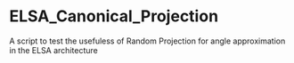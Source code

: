 # ELSA_Canonical_Projection
A script to test the usefuless of Random Projection for angle approximation in the ELSA architecture
